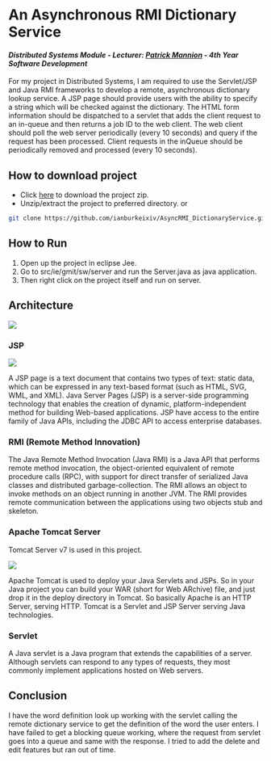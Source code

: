 # An Asynchronous RMI Dictionary Service
#### *Distributed Systems Module - Lecturer: [Patrick Mannion]() - 4th Year Software Development*
For my project in Distributed Systems, I am required to use the Servlet/JSP and Java RMI frameworks to develop a remote, asynchronous dictionary lookup service. A JSP page should provide users with the ability to specify a string which will be checked against the dictionary. The HTML form information should be dispatched to a servlet that adds the client request to an in-queue and then returns a job ID to the web client. The web client should poll the web server periodically (every 10 seconds) and query if the request has been processed. Client requests in the inQueue should be periodically removed and processed (every 10 seconds). 

## How to download project
- Click [here](https://github.com/ianburkeixiv/AsyncRMI_DictionaryService/archive/master.zip) to download the project zip.
- Unzip/extract the project to preferred directory.
or
```bash
git clone https://github.com/ianburkeixiv/AsyncRMI_DictionaryService.git
```

## How to Run
1. Open up the project in eclipse Jee.
2. Go to src/ie/gmit/sw/server and run the Server.java as java application.
3. Then right click on the project itself and run on server.

## Architecture
![](https://user-images.githubusercontent.com/22341150/34322891-9e8e3bc2-e82b-11e7-9887-cb5cdea72a0e.PNG)

### JSP
![](https://user-images.githubusercontent.com/22341150/34322892-a7733652-e82b-11e7-96fe-e7145a26f866.jpg)

A JSP page is a text document that contains two types of text: static data, which can be expressed in any text-based format (such as HTML, SVG, WML, and XML). Java Server Pages (JSP) is a server-side programming technology that enables the creation of dynamic, platform-independent method for building Web-based applications. JSP have access to the entire family of Java APIs, including the JDBC API to access enterprise databases.

### RMI (Remote Method Innovation)
The Java Remote Method Invocation (Java RMI) is a Java API that performs remote method invocation, the object-oriented equivalent of remote procedure calls (RPC), with support for direct transfer of serialized Java classes and distributed garbage-collection. The RMI allows an object to invoke methods on an object running in another JVM. The RMI provides remote communication between the applications using two objects stub and skeleton. 

### Apache Tomcat Server
Tomcat Server v7 is used in this project.

![](https://user-images.githubusercontent.com/22341150/34322893-b1083690-e82b-11e7-9d1b-051f74e38cd2.png)

Apache Tomcat is used to deploy your Java Servlets and JSPs. So in your Java project you can build your WAR (short for Web ARchive) file, and just drop it in the deploy directory in Tomcat. So basically Apache is an HTTP Server, serving HTTP. Tomcat is a Servlet and JSP Server serving Java technologies.


### Servlet
A Java servlet is a Java program that extends the capabilities of a server. Although servlets can respond to any types of requests, they most commonly implement applications hosted on Web servers.


## Conclusion
I have the word definition look up working with the servlet calling the remote dictionary service to get the definition of the word the user enters. I have failed to get a blocking queue working, where the request from servlet goes into a queue and same with the response. I tried to add the delete and edit features but ran out of time.



